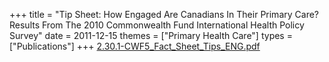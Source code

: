 +++
title = "Tip Sheet: How Engaged Are Canadians In Their Primary Care? Results From The 2010 Commonwealth Fund International Health Policy Survey"
date = 2011-12-15
themes = ["Primary Health Care"]
types = ["Publications"]
+++
[2.30.1-CWF5_Fact_Sheet_Tips_ENG.pdf](/files/2.30.1-CWF5_Fact_Sheet_Tips_ENG.pdf)
